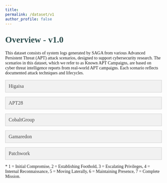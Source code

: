 ```yaml
---
title: 
permalink: /dataset/v1
author_profile: false
---
```


<h1 style= "color:#2F4F4F; font-family: 'Work Sans'; margin-top: 1em !important;">Overview - v1.0</h1>
<p style="font-family: 'Work Sans';">This dataset consists of system logs generated by SAGA from various Advanced Persistent Threat (APT) attack scenarios, designed to support cybersecurity research. The scenarios in this dataset, which we refer to as Known APT Campaigns, are based on cyber threat intelligence reports from real-world APT campaigns. Each scenario reflects documented attack techniques and lifecycles.</p>

<!-- Accordion Starts Here -->
<!-- Accordion Item 1 -->
<button class="accordion">Higaisa</button>
<div class="panel">
    <p><strong>Attack Stage:</strong> {1,2,6,4,4,6}</p>
    <p><strong>Techniques:</strong> Phishing Attachment, Malicious File Execution, Registry Run Keys, System Information Discovery, System Network Configuration Discovery, Masquerade Task or Service, Scheduled Task</p>
    <p><strong>Event:</strong> 607,416</p>
    <p><strong>MalEvent:</strong> 0.005%</p>
</div>

<!-- Accordion Item 2 -->
<button class="accordion">APT28</button>
<div class="panel">
    <p><strong>Attack Stage:</strong> {1,2,2,4,4,7}</p>
    <p><strong>Techniques:</strong> Phishing Attachment, Web Protocols, Malicious File Execution, System Information Discovery, Data from Local System, Exfiltration Over Web Service</p>
    <p><strong>Event:</strong> 1,203,013</p>
    <p><strong>MalEvent:</strong> 1.175%</p>
</div>

<!-- Accordion Item 3 -->
<button class="accordion">CobaltGroup</button>
<div class="panel">
    <p><strong>Attack Stage:</strong> {1,2,4}</p>
    <p><strong>Techniques:</strong> Phishing Attachment, Remote Access Software, Network Service Discovery</p>
    <p><strong>Event:</strong> 961,920</p>
    <p><strong>MalEvent:</strong> 0.118%</p>
</div>

<!-- Accordion Item 4 -->
<button class="accordion">Gamaredon</button>
<div class="panel">
    <p><strong>Attack Stage:</strong> {1,2,2,6,6,4,4,6,7}</p>
    <p><strong>Techniques:</strong> Phishing Attachment, Web Protocols, Malicious File Execution, Modify Registry, Registry Run Keys, Windows Management Instrumentation, System Information Discovery, Scheduled Task, Defacement</p>
    <p><strong>Event:</strong> 442,729</p>
    <p><strong>MalEvent:</strong> 0.013%</p>
</div>

<!-- Accordion Item 5 -->
<button class="accordion">Patchwork</button>
<div class="panel">
    <p><strong>Attack Stage:</strong> {1,2,3,4,4,4,6,5}</p>
    <p><strong>Techniques:</strong> Phishing Attachment, PowerShell, Bypass User Account Control, Data from Local System, System Owner/User Discovery, Security Software Discovery, Registry Run Keys, Remote Desktop Protocol</p>
    <p><strong>Event:</strong> 155,296</p>
    <p><strong>MalEvent:</strong> 9.095%</p>
</div>

<p style="font-family: 'Work Sans';">* 1 = Initial Compromise, 2 = Establishing Foothold, 3 = Escalating Privileges, 4 = Internal Reconnaissance, 5 = Moving Laterally, 6 = Maintaining Presence, 7 = Complete Mission.</p>

<!-- Style for Accordion -->
<style>
/* Style the accordion button */
.accordion {
  background-color: #f1f1f1;
  color: #444;
  cursor: pointer;
  padding: 10px;
  width: 100%;
  border: 1px solid #ccc;
  text-align: left;
  font-size: 16px;
  transition: background-color 0.2s ease;
  font-family: 'Work Sans';
}

/* Add a hover effect for the accordion buttons */
.accordion:hover {
  background-color: #ddd;
}

/* Style the panel (hidden by default) */
.panel {
  padding: 10px;
  background-color: #f9f9f9;
  border: 1px solid #ddd;
  margin-top: 5px;
  display: none;
}

/* Accordion active class - used when panel is open */
.accordion.active {
  background-color: #ccc;
}
</style>

<!-- Script to handle Accordion logic -->
<script>
// Get all accordion buttons
var accordions = document.getElementsByClassName("accordion");

// Add click event listeners to each accordion button
for (var i = 0; i < accordions.length; i++) {
  accordions[i].addEventListener("click", function() {
    // Toggle the "active" class to change button style
    this.classList.toggle("active");

    // Get the associated panel (the next sibling element)
    var panel = this.nextElementSibling;

    // If the panel is visible, hide it. If it's hidden, show it.
    if (panel.style.display === "block") {
      panel.style.display = "none";
    } else {
      // Hide all other panels first
      var allPanels = document.getElementsByClassName("panel");
      for (var j = 0; j < allPanels.length; j++) {
        allPanels[j].style.display = "none";
      }
      
      // Now display the clicked panel
      panel.style.display = "block";
    }
  });
}
</script>

<!-- <p style="font-family: 'Work Sans';">The following table illustrates an overview of the Known APT Campaigns dataset. Each campaign is associated with specific stages of the attack lifecycle and the techniques used in the attack.</p>
<table style="border: 1px solid black; border-collapse: collapse; margin: 0 auto;">
    <thead>
        <tr>
            <th style="font-family: 'Work Sans'; color:#f1e0c5; background-color: #54428E; border: 1px solid black;">Simulated Campaign</th>
            <th style="font-family: 'Work Sans'; color:#f1e0c5; background-color: #54428E; border: 1px solid black;">Attack Stage</th>
            <th style="font-family: 'Work Sans'; color:#f1e0c5; background-color: #54428E; border: 1px solid black; max-width: 450px; word-wrap: break-word;">Techniques</th>
            <th style="font-family: 'Work Sans'; color:#f1e0c5; background-color: #54428E; border: 1px solid black;">Event</th>
            <th style="font-family: 'Work Sans'; color:#f1e0c5; background-color: #54428E; border: 1px solid black;">MalEvent</th>
        </tr>
    </thead>
    <tbody>
        <tr>
            <td style="font-family: 'Work Sans'; border: 1px solid black;">Higaisa</td>
            <td style="font-family: 'Work Sans'; border: 1px solid black;">{1,2,6,4,4,6}</td>
            <td style="font-family: 'Work Sans'; border: 1px solid black; max-width: 450px; word-wrap: break-word;">Phishing Attachment, Malicious File Execution, Registry Run Keys, System Information Discovery, System Network Configuration Discovery, Masquerade Task or Service, Scheduled Task</td>
            <td style="font-family: 'Work Sans'; border: 1px solid black;">607,416</td>
            <td style="font-family: 'Work Sans'; border: 1px solid black;">0.005%</td>
        </tr>
        <tr>
            <td style="font-family: 'Work Sans'; border: 1px solid black;">APT28</td>
            <td style="font-family: 'Work Sans'; border: 1px solid black;">{1,2,2,4,4,7}</td>
            <td style="font-family: 'Work Sans'; border: 1px solid black; max-width: 450px; word-wrap: break-word;">Phishing Attachment, Web Protocols, Malicious File Execution, System Information Discovery, Data from Local System, Exfiltration Over Web Service</td>
            <td style="font-family: 'Work Sans'; border: 1px solid black;">1,203,013</td>
            <td style="font-family: 'Work Sans'; border: 1px solid black;">1.175%</td>
        </tr>
        <tr>
            <td style="font-family: 'Work Sans'; border: 1px solid black;">CobaltGroup</td>
            <td style="font-family: 'Work Sans'; border: 1px solid black;">{1,2,4}</td>
            <td style="font-family: 'Work Sans'; border: 1px solid black; max-width: 450px; word-wrap: break-word;">Phishing Attachment, Remote Access Software, Network Service Discovery</td>
            <td style="font-family: 'Work Sans'; border: 1px solid black;">961,920</td>
            <td style="font-family: 'Work Sans'; border: 1px solid black;">0.118%</td>
        </tr>
        <tr>
            <td style="font-family: 'Work Sans'; border: 1px solid black;">Gamaredon</td>
            <td style="font-family: 'Work Sans'; border: 1px solid black;">{1,2,2,6,6,4,4,6,7}</td>
            <td style="font-family: 'Work Sans'; border: 1px solid black; max-width: 450px; word-wrap: break-word;">Phishing Attachment, Web Protocols, Malicious File Execution, Modify Registry, Registry Run Keys, Windows Management Instrumentation, System Information Discovery, Scheduled Task, Defacement</td>
            <td style="font-family: 'Work Sans'; border: 1px solid black;">442,729</td>
            <td style="font-family: 'Work Sans'; border: 1px solid black;">0.013%</td>
        </tr>
        <tr>
            <td style="font-family: 'Work Sans'; border: 1px solid black;">Patchwork</td>
            <td style="font-family: 'Work Sans'; border: 1px solid black;">{1,2,3,4,4,4,6,5}</td>
            <td style="font-family: 'Work Sans'; border: 1px solid black; max-width: 450px; word-wrap: break-word;">Phishing Attachment, PowerShell, Bypass User Account Control, Data from Local System, System Owner/User Discovery, Security Software Discovery, Registry Run Keys, Remote Desktop Protocol</td>
            <td style="font-family: 'Work Sans'; border: 1px solid black;">155,296</td>
            <td style="font-family: 'Work Sans'; border: 1px solid black;">9.095%</td>
        </tr>
    </tbody>
</table>
<p style="font-family: 'Work Sans';">* 1 = Initial Compromise, 2 = Establishing Foothold, 3 = Escalating Privileges, 4 = Internal Reconnaissance, 5 = Moving Laterally, 6 = Maintaining Presence, 7 = Complete Mission.</p> -->
